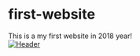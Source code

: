 # first-website
This is a my first website in 2018 year! <br />
[![Header](https://github.com/yuuhakobe/first-website/blob/main/assets/website.jpg)](https://github.com/yuuhakobe)